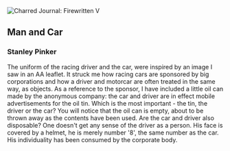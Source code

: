 <div class="artwork-of-the-day">
  <div class="container">
    <div class="img-wrapper">
      <img
        src="https://uploads5.wikiart.org/images/stanley-pinker/man-and-car.jpg"
        alt="Charred Journal: Firewritten V" />
    </div>
    <div class="artwork-detail">
      <div class="artwork-origin"> 
        <h2 class="artwork-name">Man and Car</h2>
        <h3 class="artist">
          Stanley Pinker
        </h3>
      </div>
      <p class="description">
        <span class="artwork-description-text ng-binding" ng-bind-html="viewModel.ArtworkOfTheDay.Description | unsafe">The uniform of the racing driver and the car, were inspired by an image I saw in an AA leaflet. It struck me how racing cars are sponsored by big corporations and how a driver and motorcar are often treated in the same way, as objects. As a reference to the sponsor, I have included a little oil can made by the anonymous company: the car and driver are in effect mobile advertisements for the oil tin. Which is the most important - the tin, the driver or the car? You will notice that the oil can is empty, about to be thrown away as the contents have been used. Are the car and driver also disposable? One doesn't get any sense of the driver as a person. His face is covered by a helmet, he is merely number '8', the same number as the car. His individuality has been consumed by the corporate body.</span>
                        <div class="text-shadow-container" ng-show="showShadow" style=""></div>
      </p>
    </div>
  </div>

</div>
